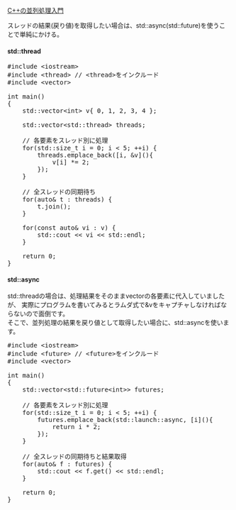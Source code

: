 [C++の並列処理入門](http://yuta1402.hatenablog.jp/entry/2017/12/15/233615)<br/>

スレッドの結果(戻り値)を取得したい場合は、std::async(std::future)を使うことで単純にかける。<br/>

#### std::thread
<pre>
#include &lt;iostream&gt;
#include &lt;thread&gt; // &lt;thread&gt;をインクルード
#include &lt;vector&gt;

int main()
{
    std::vector&lt;int&gt; v{ 0, 1, 2, 3, 4 };

    std::vector&lt;std::thread&gt; threads;

    // 各要素をスレッド別に処理
    for(std::size_t i = 0; i &lt; 5; ++i) {
        threads.emplace_back([i, &v](){
            v[i] *= 2;
        });
    }

    // 全スレッドの同期待ち
    for(auto& t : threads) {
        t.join();
    }

    for(const auto& vi : v) {
        std::cout &lt;&lt; vi &lt;&lt; std::endl;
    }

    return 0;
}
</pre>

#### std::async
std::threadの場合は、処理結果をそのままvector<int>の各要素に代入していましたが、 実際にプログラムを書いてみるとラムダ式で&vをキャプチャしなければならないので面倒です。<br/>
そこで、並列処理の結果を戻り値として取得したい場合に、std::asyncを使います。<br/>

<pre>
#include &lt;iostream&gt;
#include &lt;future&gt; // &lt;future&gt;をインクルード
#include &lt;vector&gt;

int main()
{
    std::vector&lt;std::future&lt;int&gt;&gt; futures;

    // 各要素をスレッド別に処理
    for(std::size_t i = 0; i &lt; 5; ++i) {
        futures.emplace_back(std::launch::async, [i](){
            return i * 2;
        });
    }

    // 全スレッドの同期待ちと結果取得
    for(auto& f : futures) {
        std::cout &lt;&lt; f.get() &lt;&lt; std::endl;
    }

    return 0;
}
</pre>
